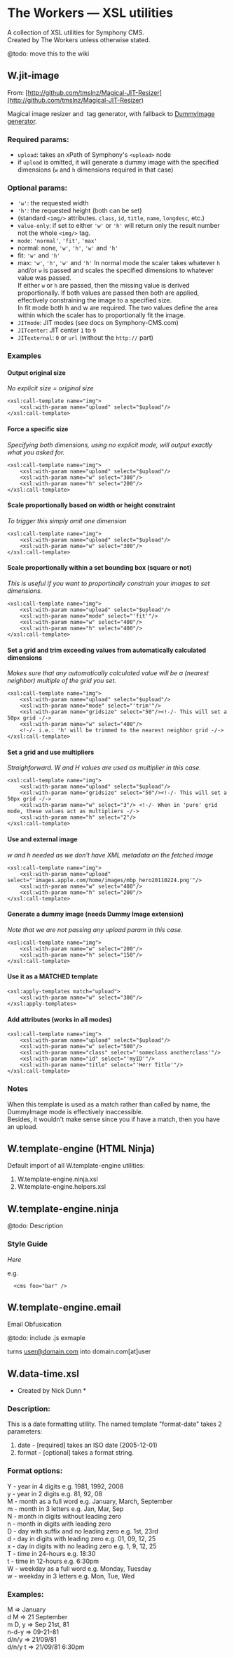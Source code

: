 # The Workers &mdash; XSL utilities #

A collection of XSL utilities for Symphony CMS.   
Created by The Workers unless otherwise stated.

@todo: move this to the wiki

## W.jit-image

From: [http://github.com/tmslnz/Magical-JIT-Resizer](http://github.com/tmslnz/Magical-JIT-Resizer)

Magical image resizer and <img/> tag generator, with fallback to [DummyImage generator][dummy].

[dummy]: https://github.com/robphilp/Symphony-2-Dummyimage

### Required params:
- `upload`: takes an xPath of Symphony's `<upload>` node
- if `upload` is omitted, it will generate a dummy image with the specified dimensions (`w` and `h` dimensions required in that case)

### Optional params:
- `'w'`: the requested width
- `'h'`: the requested height (both can be set)
- (standard `<img/>` attributes. `class`, `id`, `title`, `name`, `longdesc`, etc.)
- `value-only`: if set to either `'w'` or `'h'` will return only the result number not the whole `<img/>` tag.
- `mode`: `'normal'`, `'fit'`, `'max'`
- normal: none, `'w'`, `'h'`, `'w'` and `'h'`
- fit: `'w'` and `'h'`
- max: `'w'`, `'h'`, `'w'` and `'h'`
In normal mode the scaler takes whatever `h` and/or `w` is passed and scales the specified dimensions to whatever value was passed.  
If either `w` or `h` are passed, then the missing value is derived proportionally. If both values are passed then both are applied, effectively constraining the image to a specified size.  
In fit mode both h and w are required. The two values define the area within which the scaler has to proportionally fit the image.            
- `JITmode`: JIT modes (see docs on Symphony-CMS.com) 
- `JITcenter`: JIT center `1` to `9`
- `JITexternal`: `0` or `url` (without the `http://` part)

### Examples

#### Output original size

_No explicit size = original size_

	<xsl:call-template name="img">  
    	<xsl:with-param name="upload" select="$upload"/>  
	</xsl:call-template>

#### Force a specific size

_Specifying both dimensions, using no explicit mode, will output exactly what you asked for._

	<xsl:call-template name="img">  
		<xsl:with-param name="upload" select="$upload"/>  
		<xsl:with-param name="w" select="300"/>  
		<xsl:with-param name="h" select="200"/>  
	</xsl:call-template>

#### Scale proportionally based on width or height constraint

_To trigger this simply omit one dimension_

	<xsl:call-template name="img">  
		<xsl:with-param name="upload" select="$upload"/>  
		<xsl:with-param name="w" select="300"/>  
	</xsl:call-template>

#### Scale proportionally within a set bounding box (square or not)

_This is useful if you want to proportinally constrain your images to set dimensions._

	<xsl:call-template name="img">  
		<xsl:with-param name="upload" select="$upload"/>  
		<xsl:with-param name="mode" select="'fit'"/>  
		<xsl:with-param name="w" select="400"/>  
		<xsl:with-param name="h" select="400"/>  
	</xsl:call-template>

#### Set a grid and trim exceeding values from automatically calculated dimensions

_Makes sure that any automatically calculated value will be a (nearest neighbor) multiple of the grid you set._

	<xsl:call-template name="img">  
		<xsl:with-param name="upload" select="$upload"/>  
		<xsl:with-param name="mode" select="'trim'"/>  
		<xsl:with-param name="gridsize" select="50"/><!-/- This will set a 50px grid -/->
		<xsl:with-param name="w" select="400"/>  
		<!-/- i.e.: 'h' will be trimmed to the nearest neighbor grid -/->
	</xsl:call-template>

#### Set a grid and use multipliers

_Straighforward. W and H values are used as multiplier in this case._

	<xsl:call-template name="img">  
	    <xsl:with-param name="upload" select="$upload"/>  
	    <xsl:with-param name="gridsize" select="50"/><!-/- This will set a 50px grid -/->
	    <xsl:with-param name="w" select="3"/> <!-/- When in 'pure' grid mode, these values act as multipliers -/->
	    <xsl:with-param name="h" select="2"/>  
	</xsl:call-template>

#### Use and external image

_w and h needed as we don't have XML metadata on the fetched image_

	<xsl:call-template name="img">   
	    <xsl:with-param name="upload" select="'images.apple.com/home/images/mbp_hero20110224.png'"/>  
	    <xsl:with-param name="w" select="400"/>  
	    <xsl:with-param name="h" select="200"/>  
	</xsl:call-template>

#### Generate a dummy image (needs Dummy Image extension)

_Note that we are not passing any upload param in this case._

	<xsl:call-template name="img">
	    <xsl:with-param name="w" select="200"/>   
	    <xsl:with-param name="h" select="150"/>  
	</xsl:call-template>

#### Use it as a MATCHED template

	<xsl:apply-templates match="upload">  
	    <xsl:with-param name="w" select="300"/>  
	</xsl:apply-templates>

#### Add attributes (works in all modes)

	<xsl:call-template name="img">  
	    <xsl:with-param name="upload" select="$upload"/>  
	    <xsl:with-param name="w" select="500"/>  
	    <xsl:with-param name="class" select="'someclass anotherclass'"/>  
	    <xsl:with-param name="id" select="'myID'"/>  
	    <xsl:with-param name="title" select="'Herr Title'"/>  
	</xsl:call-template>

### Notes

When this template is used as a match rather than called by name, the DummyImage mode is effectively inaccessible.  
Besides, it wouldn't make sense since you if have a match, then you have an upload.

## W.template-engine (HTML Ninja)

Default import of all W.template-engine utilities:

1. W.template-engine.ninja.xsl 
2. W.template-engine.helpers.xsl


## W.template-engine.ninja

@todo: Description

### Style Guide

*Here*

e.g.

      <cms foo="bar" />

## W.template-engine.email

Email Obfusication

@todo: include .js exmaple

turns user@domain.com into domain.com[at]user



## W.data-time.xsl

* Created by Nick Dunn *
  
### Description:  
  
This is a date formatting utility. The named template "format-date" takes 2 parameters:  

1. date - [required] takes an ISO date (2005-12-01)  
2. format - [optional] takes a format string.  

### Format options:  
  
Y - year in 4 digits e.g. 1981, 1992, 2008  
y - year in 2 digits e.g. 81, 92, 08  
M - month as a full word e.g. January, March, September  
m - month in 3 letters e.g. Jan, Mar, Sep  
N - month in digits without leading zero  
n - month in digits with leading zero  
D - day with suffix and no leading zero e.g. 1st, 23rd  
d - day in digits with leading zero e.g. 01, 09, 12, 25  
x - day in digits with no leading zero e.g. 1, 9, 12, 25  
T - time in 24-hours e.g. 18:30  
t - time in 12-hours e.g. 6:30pm  
W - weekday as a full word e.g. Monday, Tuesday  
w - weekday in 3 letters e.g. Mon, Tue, Wed  

### Examples:  
  
M       => January  
d M     => 21 September  
m D, y  => Sep 21st, 81  
n-d-y   => 09-21-81  
d/n/y   => 21/09/81  
d/n/y t => 21/09/81 6:30pm  